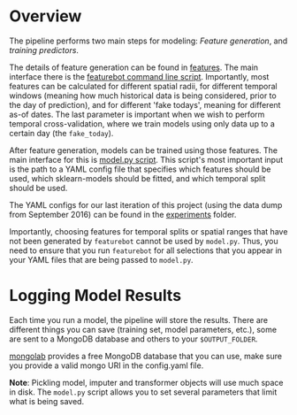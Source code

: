 # Overview

The pipeline performs two main steps for modeling: *Feature generation*, and *training predictors*.

The details of feature generation can be found in [features](features/). The main interface there is the [featurebot command line script](features/featurebot.py). Importantly, most features can be calculated for different spatial radii, for different temporal windows (meaning how much historical data is being considered, prior to the day of prediction), and for different 'fake todays', meaning for different as-of dates. The last parameter is important when we wish to perform temporal cross-validation, where we train models using only data up to a certain day (the `fake_today`).

After feature generation, models can be trained using those features. The main interface for this is [model.py script](model.py). This script's most important input is the path to a YAML config file that specifies which features should be used, which sklearn-models should be fitted, and which temporal split should be used.

The YAML configs for our last iteration of this project (using the data dump from September 2016) can be found in the [experiments](experiments/) folder.

Importantly, choosing features for temporal splits or spatial ranges that have not been generated by `featurebot` cannot be used by `model.py`. Thus, you need to ensure that you run `featurebot` for all selections that you appear in your YAML files that are being passed to `model.py`.

# Logging Model Results

Each time you run a model, the pipeline will store the results. There are different things you can save (training set, model parameters, etc.), some are sent to a MongoDB database and others to your `$OUTPUT_FOLDER`.

[mongolab](https://mongolab.com) provides a free MongoDB database that you can use, make sure you provide a valid mongo URI in the config.yaml file.

**Note**: Pickling model, imputer and transformer objects will use much space in disk. The `model.py` script allows you to set several parameters that limit what is being saved.
